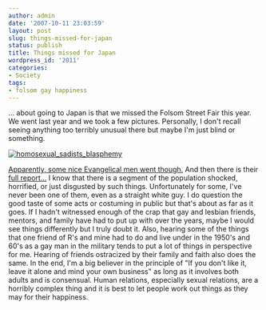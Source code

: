 ```yaml
---
author: admin
date: '2007-10-11 23:03:59'
layout: post
slug: things-missed-for-japan
status: publish
title: Things missed for Japan
wordpress_id: '2011'
categories:
- Society
tags:
- folsom gay happiness
---
```


... about going to Japan is that we missed the Folsom Street Fair this
year. We went last year and we took a few pictures. Personally, I don't
recall seeing anything too terribly unusual there but maybe I'm just
blind or something.

[![homosexual\_sadists\_blasphemy](http://farm3.static.flickr.com/2002/1548317773_b24a38a7e3.jpg)](http://www.flickr.com/photos/albill/1548317773/ "Photo Sharing")

[Apparently, some nice Evangelical men went
though.](http://americansfortruth.com/news/san-francisco-values-on-display-as-open-sex-acts-and-nudity-are-common-at-folson-street-fair.html)
And then there is their [full
report...](http://americansfortruth.com/news/tolerance-gone-wild-in-san-francisco-as-cops-stand-by-amidst-folsom-street-fairs-public-perversions-and-widespread-nudity.html)
I know that there is a segment of the population shocked, horrified, or
just disgusted by such things. Unfortunately for some, I've never been
one of them, even as a straight white guy. I do question the good taste
of some acts or costuming in public but that's about as far as it goes.
If I hadn't witnessed enough of the crap that gay and lesbian friends,
mentors, and family have had to put up with over the years, maybe I
would see things differently but I truly doubt it. Also, hearing some of
the things that one friend of R's and mine had to do and live under in
the 1950's and 60's as a gay man in the military tends to put a lot of
things in perspective for me. Hearing of friends ostracized by their
family and faith also does the same. In the end, I'm a big believer in
the principle of "If you don't like it, leave it alone and mind your own
business" as long as it involves both adults and is consensual. Human
relations, especially sexual relations, are a horribly complex thing and
it is best to let people work out things as they may for their
happiness.
